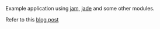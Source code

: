 Example application using [jam](http://jamjs.org), [jade](http://jade-lang.com) and some other modules.

Refer to this [blog post](http://joseoncode.com/2012/08/30/share-your-server-side-templates-to-the-browser/)